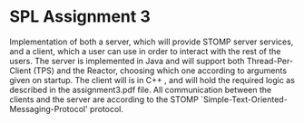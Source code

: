 # SPL Assignment 3

Implementation of both a server, which will provide STOMP server services, and a client, which a user can use
in order to interact with the rest of the users. The server is implemented in Java and will support both
Thread-Per-Client (TPS) and the Reactor, choosing which one according to arguments given on startup. The
client will is in C++ , and will hold the required logic as described in the assignment3.pdf file.
All communication between the clients and the server are according to the STOMP `Simple-Text-Oriented-
Messaging-Protocol' protocol.

